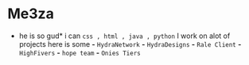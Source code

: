 # Me3za
* he is so gud*
i can `css , html , java , python`
I work on alot of projects here is some
**-** `HydraNetwork`
**-** `HydraDesigns`
**-** `Rale Client`
**-** `HighFivers`
**-** `hope team`
**-** `Onies Tiers`
